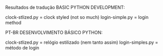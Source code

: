 Resultados de tradução
BASIC PYTHON DEVELOPMENT:

clock-stlized.py = clock styled (not so much)
login-simple.py = login method 

PT-BR
DESENVOLVIMENTO BÁSICO PYTHON:

clock-stlized.py = relógio estilizado (nem tanto assim) 
login-simples.py = método de login